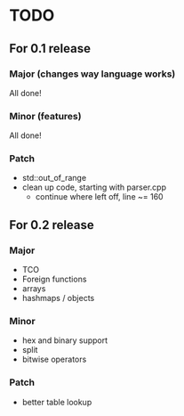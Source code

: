 # TODO

## For 0.1 release

### Major (changes way language works)
All done!
### Minor (features)
All done!
### Patch
* std::out_of_range
* clean up code, starting with parser.cpp
  * continue where left off, line ~= 160

## For 0.2 release

### Major
* TCO
* Foreign functions
* arrays
* hashmaps / objects
### Minor
* hex and binary support
* split
* bitwise operators
### Patch
* better table lookup
